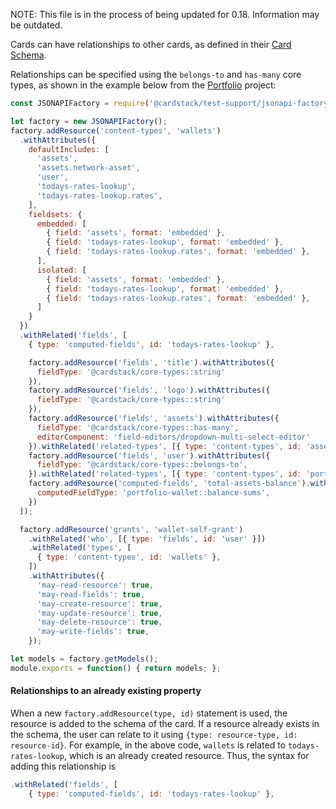 NOTE: This file is in the process of being updated for 0.18. Information may be outdated.

Cards can have relationships to other cards, as defined in their [Card Schema](../../card-sdk/schema/).

Relationships can be specified using the `belongs-to` and `has-many` core types, as shown in the example below from the [Portfolio](https://github.com/cardstack/portfolio/tree/master/cards) project:

```js
const JSONAPIFactory = require('@cardstack/test-support/jsonapi-factory');

let factory = new JSONAPIFactory();
factory.addResource('content-types', 'wallets')
  .withAttributes({
    defaultIncludes: [
      'assets',
      'assets.network-asset',
      'user',
      'todays-rates-lookup',
      'todays-rates-lookup.rates',
    ],
    fieldsets: {
      embedded: [
        { field: 'assets', format: 'embedded' },
        { field: 'todays-rates-lookup', format: 'embedded' },
        { field: 'todays-rates-lookup.rates', format: 'embedded' },
      ],
      isolated: [
        { field: 'assets', format: 'embedded' },
        { field: 'todays-rates-lookup', format: 'embedded' },
        { field: 'todays-rates-lookup.rates', format: 'embedded' },
      ]
    }
  })
  .withRelated('fields', [
    { type: 'computed-fields', id: 'todays-rates-lookup' },

    factory.addResource('fields', 'title').withAttributes({
      fieldType: '@cardstack/core-types::string'
    }),
    factory.addResource('fields', 'logo').withAttributes({
      fieldType: '@cardstack/core-types::string'
    }),
    factory.addResource('fields', 'assets').withAttributes({
      fieldType: '@cardstack/core-types::has-many',
      editorComponent: 'field-editors/dropdown-multi-select-editor'
    }).withRelated('related-types', [{ type: 'content-types', id: 'assets' }]),
    factory.addResource('fields', 'user').withAttributes({
      fieldType: '@cardstack/core-types::belongs-to',
    }).withRelated('related-types', [{ type: 'content-types', id: 'portfolio-users' }]),
    factory.addResource('computed-fields', 'total-assets-balance').withAttributes({
      computedFieldType: 'portfolio-wallet::balance-sums',
    })
  ]);

  factory.addResource('grants', 'wallet-self-grant')
    .withRelated('who', [{ type: 'fields', id: 'user' }])
    .withRelated('types', [
      { type: 'content-types', id: 'wallets' },
    ])
    .withAttributes({
      'may-read-resource': true,
      'may-read-fields': true,
      'may-create-resource': true,
      'may-update-resource': true,
      'may-delete-resource': true,
      'may-write-fields': true,
    });

let models = factory.getModels();
module.exports = function() { return models; };

```

#### Relationships to an already existing property

When a new `factory.addResource(type, id)` statement is used, the resource is added to the schema of the card. If a resource already exists in the schema, the user can relate to it using `{type: resource-type, id: resource-id}`. For example, in the above code, `wallets` is related to `todays-rates-lookup`, which is an already created resource. Thus, the syntax for adding this relationship is 
```js
.withRelated('fields', [
    { type: 'computed-fields', id: 'todays-rates-lookup' },
```
